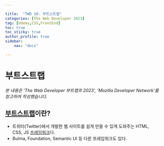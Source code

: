 ```yaml
---

title:  "TWD 10. 부트스트랩"
categories: [The Web Developer 2023]
tag: [Udemy,CSS,FrontEnd]
toc: true
toc_sticky: true
author_profile: true
sidebar:
    nav: "docs"

---
```


# 부트스트랩

<p data-ke-size="size14"><i>본 내용은 'The Web Developer 부트캠프 2023', 'Mozilla Developer Network'를 참고하여 작성했습니다.</i></p>

## [부트스트랩](https://getbootstrap.com/docs/5.3/getting-started/introduction/)이란?
* 트위터(Twitter)에서 개발한 웹 사이트를 쉽게 만들 수 있게 도와주는 HTML, CSS, JS <u>프레임워크</u>다.
* Bulma, Foundation, Semantic UI 등 다른 프레임워크도 있다.
